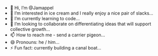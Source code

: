 - 👋 Hi, I’m @Jamappel
- 👀 I’m interested in ice cream and I really enjoy a nice pair of slacks...
- 🌱 I’m currently learning to code...
- 💞️ I’m looking to collaborate on differentiating ideas that will support collective growth...
- 📫 How to reach me - send a carrier pigeon...
- 😄 Pronouns: he / him...
- ⚡ Fun fact: currently building a canal boat...

<!---
Jamappel/Jamappel is a ✨ special ✨ repository because its `README.md` (this file) appears on your GitHub profile.
You can click the Preview link to take a look at your changes.
--->
